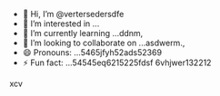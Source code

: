 - 👋 Hi, I’m @vertersedersdfe
- 👀 I’m interested in ...
- 🌱 I’m currently learning ...ddnm,
- 💞️ I’m looking to collaborate on ...asdwerm.,
- 😄 Pronouns: ...5465jfyh52ads52369
- ⚡ Fun fact: ...54545eq6215225fdsf
6vhjwer132212
<!---vbmsdft5484822
verterseder/verterseder is a ✨ special566 ✨ rep12ository because its `README.md` (this file) appears on your GitHub profile.
You can click the Preview link to take a look at your changes.5151456
--->
xcv
